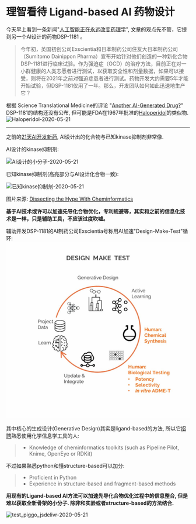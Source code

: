 # 理智看待 Ligand-based AI 药物设计

今天早上看到一条新闻"[人工智能正在永远改变药理学](https://mp.weixin.qq.com/s?__biz=MzU2ODU3Mzc4Nw==&mid=2247485227&idx=1&sn=fe3c05c7323443ac6f2af2a08bd4eb7e&chksm=fc8aad1fcbfd2409b7606e500d06c34c73eebb3172b5a557947a6da2fc67ff1133cb51ddb0b9&mpshare=1&scene=1&srcid=0521hRR7eoay7upMrIH0xfa8&sharer_sharetime=1590026312259&sharer_shareid=f1ceed5cc3bf601df426c1da129cce37#rd)",  文章的观点先不管，它提到另一个AI设计的药物DSP-1181 。

> 今年初，英国初创公司Exscientia和日本制药公司住友大日本制药公司（Sumitomo Dainippon Pharma）宣布开始针对他们创造的一种新化合物DSP-1181进行临床试验。作为强迫症（OCD）的治疗方法，目前正在对一小群健康的人类志愿者进行测试，以获取安全性和剂量数据，如果可以接受，则将在2021年之前对强迫症患者进行测试。药物开发大约需要5年才能开始试验，但DSP-1181仅用了一年。那么，开发团队如何如此迅速地生产它？

根据 Science Translational Medicine的评论 "[Another AI-Generated Drug?](https://blogs.sciencemag.org/pipeline/archives/2020/01/31/another-ai-generated-drug)" DSP-1181的结构还没有公布, 但可能是FDA在1967年批准的[Haloperidol](https://en.wikipedia.org/wiki/Haloperidol)的类似物.
![Haloperidol-2020-05-21](ttps://cdn.jsdelivr.net/gh/0ut0fcontrol/sharing@test/img/Haloperidol-2020-05-21.png)

---

之前的[21天AI开发新药](http://www.mittrchina.com/news/4215), AI设计出的化合物与已知kinase抑制剂非常像.

AI设计的kinase抑制剂:

![AI设计的小分子-2020-05-21](ttps://cdn.jsdelivr.net/gh/0ut0fcontrol/sharing@test/img/AI%E8%AE%BE%E8%AE%A1%E7%9A%84%E5%B0%8F%E5%88%86%E5%AD%90-2020-05-21.png)

已知kinase抑制剂(高亮部分与AI设计化合物一致):

![已知kinase抑制剂-2020-05-21](ttps://cdn.jsdelivr.net/gh/0ut0fcontrol/sharing@test/img/%E5%B7%B2%E7%9F%A5kinase%E6%8A%91%E5%88%B6%E5%89%82-2020-05-21.png)

图片来源: [Dissecting the Hype With Cheminformatics](http://practicalcheminformatics.blogspot.com/2019/09/dissecting-hype-with-cheminformatics.html)

**基于AI技术或许可以加速先导化合物优化，专利规避等，其实和之前的信息化技术是一样，只是辅助工具，不应该过度吹嘘。**

辅助开发DSP-1181的AI制药公司Exscientia号称用AI加速"Design-Make-Test"循环:
![Design-Make-Test-2020-05-21](https://raw.githubusercontent.com/0ut0fcontrol/sharing/test/img/Design-Make-Test-2020-05-21.jpg)

其中核心的生成设计(Generative Design)其实是ligand-based的方法, 所以它[招聘](https://jobs.lever.co/exscientia/66964d9a-3c37-43a6-8102-beed450b551d)熟悉使用化学信息学工具的人:
>- Knowledge of cheminformatics toolkits (such as Pipeline Pilot, Knime, OpenEye or RDKit)

不过如果熟悉python和懂structure-based可以加分:
>- Proficient in Python
>- Experience in structure-based and fragment-based methods

**用现有的Ligand-based AI方法可以加速先导化合物优化过程中的信息整合, 但是难以获取全新骨架的小分子. 除非和实验或者structure-based的方法结合.**


![test_piggo_jsdelivr-2020-05-21](https://cdn.jsdelivr.net/gh/0ut0fcontrol/sharing@test/img/test_piggo_jsdelivr-2020-05-21.png)